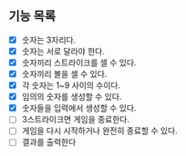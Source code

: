 ## 기능 목록

- [x] 숫자는 3자리다.
- [x] 숫자는 서로 달라야 한다.
- [x] 숫자끼리 스트라이크를 셀 수 있다.
- [x] 숫자끼리 볼을 셀 수 있다.
- [x] 각 숫자는 1~9 사이의 수이다.
- [x] 임의의 숫자를 생성할 수 있다.
- [x] 숫자들을 입력에서 생성할 수 있다.
- [ ] 3스트라이크면 게임을 종료한다.
- [ ] 게임을 다시 시작하거나 완전히 종료할 수 있다.
- [ ] 결과를 출력한다